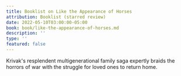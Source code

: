 ```yaml
---
title: Booklist on Like the Appearance of Horses
attribution: Booklist (starred review)
date: 2022-05-10T03:00:00-05:00
book: book/like-the-appearance-of-horses.md
description: ''
type: ''
featured: false
---
```

Krivak's resplendent multigenerational family saga expertly braids the horrors of war with the struggle for loved ones to return home.

